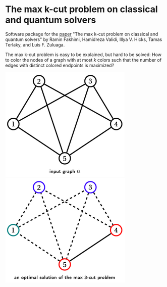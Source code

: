 # The max k-cut problem on classical and quantum solvers

Software package for the [paper](https://engineering.lehigh.edu/sites/engineering.lehigh.edu/files/_DEPARTMENTS/ise/pdf/tech-papers/21/21T_007.pdf) "The max k-cut problem on classical and quantum solvers" by Ramin Fakhimi, Hamidreza Validi, Illya V. Hicks, Tamas Terlaky, and Luis F. Zuluaga.

The max k-cut problem is easy to be explained, but hard to be solved: How to color the nodes of a graph with at most $k$ colors such that the number of edges with distinct colored endpoints is maximized?

![Figure 1](input_graph.png?raw=true "Input graph")
![Figure 2](solution_max_3-cut.png?raw=true "An optimal solution for the max 3-cut problem")
